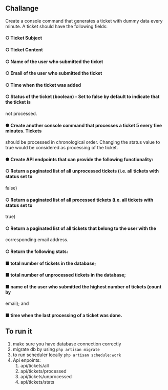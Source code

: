 
## Challange 
Create a console command that generates a ticket with dummy data every minute. A
ticket should have the following fields:

#### ○ Ticket Subject
#### ○ Ticket Content
#### ○ Name of the user who submitted the ticket
#### ○ Email of the user who submitted the ticket
#### ○ Time when the ticket was added
#### ○ Status of the ticket (boolean) - Set to false by default to indicate that the ticket is
not processed.

#### ● Create another console command that processes a ticket 5 every five minutes. Tickets
should be processed in chronological order. Changing the status value to true would be
considered as processing of the ticket.
#### ● Create API endpoints that can provide the following functionality:
#### ○ Return a paginated list of all unprocessed tickets (i.e. all tickets with status set to
false)
#### ○ Return a paginated list of all processed tickets (i.e. all tickets with status set to
true)

#### ○ Return a paginated list of all tickets that belong to the user with the
corresponding email address.
#### ○ Return the following stats:
#### ■ total number of tickets in the database;
#### ■ total number of unprocessed tickets in the database;
#### ■ name of the user who submitted the highest number of tickets (count by
email); and
#### ■ time when the last processing of a ticket was done.




## To run it

1. make sure you have database connection correctly
2. migrate db by using `php artisan migrate `
3. to run scheduler locally `php artisan schedule:work`
4. Api enpoints:
   1. api/tickets/all
   2. api/tickets/processed
   3. api/tickets/unprocessed 
   4. api/tickets/stats





